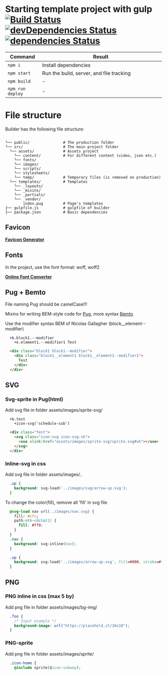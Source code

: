 # Starting template project with gulp [![Build Status](https://travis-ci.org/viktar-hameza/starting-template-project.svg?branch=master)](https://travis-ci.org/viktar-hameza/starting-template-project) [![devDependencies Status](https://david-dm.org/viktar-hameza/starting-template-project/dev-status.svg)](https://david-dm.org/viktar-hameza/starting-template-project?type=dev) [![dependencies Status](https://david-dm.org/viktar-hameza/starting-template-project/status.svg)](https://david-dm.org/viktar-hameza/starting-template-project)

<table>
  <thead>
    <tr>
      <th>Command</th>
      <th>Result</th>
    </tr>
  </thead>
  <tbody>
    <tr>
      <td width="22%"><code>npm i</code></td>
      <td>Install dependencies</td>
    </tr>
    <tr>
      <td><code>npm start</code></td>
      <td>Run the build, server, and file tracking</td>
    </tr>
    <tr>
      <td><code>npm build</code></td>
      <td>-</td>
    </tr>
    <tr>
      <td><code>npm run deploy</code></td>
      <td>-</td>
    </tr>
  </tbody>
</table>

# File structure

Builder has the following file structure:

```

└── public/               # The production folder
└── src/                  # The main project folder
  └── assets/             # Assets project
    └── content/          # For different content (video, json etc.)
    └── fonts/
    └── images/
    └── scripts/
    └── stylesheets/
    └── temp/             # Temporary files (is removed on production)
  └── templates/          # Templates
    └── _layouts/
    └── _mixins/
    └── _partials/
    └── _vendor/
        index.pug         # Page's templates
├── gulpfile.js           # gulpfile of builder
├── package.json          # Basic dependencies

```

## Favicon

[**Favicon Generator**](https://realfavicongenerator.net/)

## Fonts

In the project, use the font format: woff, woff2

[**Online Font Converter**](https://onlinefontconverter.com/)
  
## Pug + Bemto
File naming Pug should be camelCase!!!

Mixins for writing BEM-style code for [Pug](https://pugjs.org/), more syntax [Bemto](https://github.com/kizu/bemto)

Use the modifier syntax BEM of Nicolas Gallagher (block__element--modifier)
```Pug
  +b.block1.--modifier
    +e.element1.--modifier1 Test
```

```HTML
  <div class="block1 block1--modifier">
    <div class="block1__element1 block1__element1--modifier1">
      Test
    </div>
  </div>
```

## SVG
### Svg-sprite in Pug(html)
Add svg file in folder assets/images/sprite-svg/

```Pug
  +b.test
    +icon-svg('schedule-sub')
```

```HTML
  <div class="test">
    <svg class="icon-svg icon-svg-vk">
      <use xlink:href="assets/images/sprite-svg/sprite.svg#vk"></use>
    </svg>
  </div>
```
### Inline-svg in css
Add svg file in folder assets/images/..

```CSS
  .up {
    background: svg-load('../images/svg/arrow-up.svg');
  }
```

To change the color(fill), remove all 'fill' in svg file

```CSS
  @svg-load nav url(../images/nav.svg) {
    fill: #cfc;
    path:nth-child(2) {
      fill: #ff0;
    }
  }
  .nav {
    background: svg-inline(nav);
  }

  .up {
    background: svg-load('../images/arrow-up.svg', fill=#000, stroke=#fff);
  }
```

## PNG
### PNG inline in css (max 5 by)

Add png file in folder assets/images/bg-img/

```CSS
  .foo {
    /* Input example */
    background-image: url("https://placehold.it/10x10");
  }
```
### PNG-sprite

Add png file in folder assets/images/sprite/

```CSS
  .icon-home {
    @include sprite($icon-subway);
```




